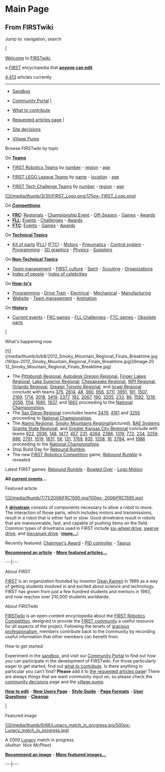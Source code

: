# Main Page

## From FIRSTwiki

Jump to: navigation, search

|

[Welcome](FIRSTwiki:New_users_page "FIRSTwiki:New users page") to [FIRSTwiki](FIRSTwiki "FIRSTwiki"),

a _[FIRST](first)_ encyclopedia that **[anyone can edit](FIRSTwiki:How_does_one_edit_a_page "FIRSTwiki:How does one
edit a page")**

[4,413](Special:Statistics "Special:Statistics") articles currently

--------------------------------------------------------------------------------

- [Sandbox](FIRSTwiki:Sandbox "FIRSTwiki:Sandbox")
- [Community Portal](FIRSTwiki:Community_Portal "FIRSTwiki:Community Portal") |

- [What to contribute](FIRSTwiki:What_to_contribute "FIRSTwiki:What to contribute")

- [Requested articles page](FIRSTwiki:Requested_articles "FIRSTwiki:Requested articles") |

- [Site decisions](FIRSTwiki:Community_decisions "FIRSTwiki:Community decisions")

- [Village Pump](FIRSTwiki:Village_pump "FIRSTwiki:Village pump")

Browse FIRSTwiki by topic

On **[Teams](Teams "Teams")**

- [FIRST Robotics Teams](FIRST_Robotics_Team "FIRST Robotics Team") by [number](Index_of_teams "Index of teams") - [region](Index_of_teams_by_region "Index of teams by region") - [age](Index_of_teams_by_age "Index of teams by age")

- [FIRST LEGO League Teams](FIRST_LEGO_League_Team "FIRST LEGO League Team") by [name](Category:FLL_teams "Category:FLL teams") - [location](FLL_Teams_by_Location "FLL Teams by Location") - [age](FLL_Teams_by_Year_Founded "FLL Teams by Year Founded")

- [FIRST Tech Challenge Teams](Team_%28FTC%29 "Team \(FTC\)") by [number](Index_of_teams_%28FTC%29 "Index of teams \(FTC\)") - [region](Index_of_teams_by_region_%28FTC%29 "Index of teams by region \(FTC\)") - [age](Index_of_teams_by_age_%28FTC%29 "Index of teams by age \(FTC\)")

[![](/media/thumb/3/30/FIRST_Logo.png/175px-
FIRST_Logo.png)](Image:FIRST_Logo.png)

On **[Competitions](Competitions "Competitions")**

- **[FRC](first-robotics-competition):** [Regionals](Index_of_Regionals "Index of Regionals") - [Championship Event](Championship_Event "Championship Event") - [Off-Season](Index_of_off-season_competitions "Index of off-season competitions") - [Games](Game_%28FRC%29 "Game \(FRC\)") - [Awards](Awards "Awards")
- **[FLL](FIRST_LEGO_League "FIRST LEGO League"):** [Events](Category:FLL_Events "Category:FLL Events") - [Challenges](FLL_Challenges "FLL Challenges") - [Awards](FLL_Awards "FLL Awards")
- **[FTC](FIRST_Tech_Challenge "FIRST Tech Challenge"):** [Events](Index_of_events_%28FTC%29 "Index of events \(FTC\)") - [Games](Game_%28FTC%29 "Game \(FTC\)") - [Awards](Awards_%28FTC%29 "Awards \(FTC\)")

On **[Technical Topics](Technical "Technical")**

- [Kit of parts](kit-of-parts) ([FLL](FLL_Robot_Set "FLL Robot Set")) ([FTC](Kit_of_parts_%28FTC%29 "Kit of parts \(FTC\)")) - [Motors](motors) - [Pneumatics](pneumatics) - [Control system](control-system) - [Programming](programming) - [3D graphics](3D_graphics "3D graphics") - [Physics](physics) - [Suppliers](Suppliers "Suppliers")

On **[Non-Technical Topics](Non-technical "Non-technical")**

- [Team management](Team_management "Team management") - [FIRST culture](FIRST_culture "FIRST culture") - [Spirit](Spirit "Spirit") - [Scouting](Scouting "Scouting") - [Organizations](Organizations "Organizations")
- [Index of people](Index_of_people "Index of people") - [Index of celebrities](Index_of_celebrities "Index of celebrities")

On **[How-to's](How-to "How-to")**

- [Programming](How-to#Programming "How-to") - [Drive Train](How-to#Drive_train "How-to") - [Electrical](How-to#Electrical "How-to") - [Mechanical](How-to#Mechanical "How-to") - [Manufacturing](How-to#Manufacturing "How-to")
- [Website](How-to#Website "How-to") - [Team management](How-to#Team_management "How-to") - [Animation](How-to#Animation "How-to")

On **[History](History_of_FIRST "History of FIRST")**

- [Current events](Current_events "Current events") - [FRC games](Game "Game") - [FLL Challenges](FLL_Challenges "FLL Challenges") - [FTC games](Game_%28FTC%29 "Game \(FTC\)") - [Obsolete parts](Obsolete_parts "Obsolete parts")

|

What's happening now

[![](/media/thumb/b/b8/2012_Smoky_Mountain_Regional_Finals_Breaktime.jpg
/160px-2012_Smoky_Mountain_Regional_Finals_Breaktime.jpg)](Image:20
12_Smoky_Mountain_Regional_Finals_Breaktime.jpg)

- The [Pittsburgh Regional](Pittsburgh_Regional "Pittsburgh Regional"), [Autodesk Oregon Regional](/index.php?title=Autodesk_Oregon_Regional&action=edit "Autodesk Oregon Regional"), [Finger Lakes Regional](Finger_Lakes_Regional "Finger Lakes Regional"), [Lake Superior Regional](Lake_Superior_Regional "Lake Superior Regional"), [Chesapeake Regional](Chesapeake_Regional "Chesapeake Regional"), [WPI Regional](/index.php?title=WPI_Regional&action=edit "WPI Regional"), [Orlando Regional](/index.php?title=Orlando_Regional&action=edit "Orlando Regional"), [Greater Toronto Regional](/index.php?title=Greater_Toronto_East_Regional&action=edit "Greater Toronto East Regional"), and [Israel Regional](Israel_Regional "Israel Regional") conclude with teams [375](375 "375"), [2614](2614 "2614"), [48](48 "48"), [360](360 "360"), [956](956 "956"), [3711](/index.php?title=3711&action=edit "3711"), [3951](/index.php?title=3951&action=edit "3951"), [191](191 "191"), [1507](1507 "1507"), [2169](2169 "2169"), [1714](1714 "1714"), [3018](/index.php?title=3018&action=edit "3018"), [3419](/index.php?title=3419&action=edit "3419"), [2377](/index.php?title=2377&action=edit "2377"), [192](192 "192"), [2067](2067 "2067"), [190](190 "190"), [3205](/index.php?title=3205&action=edit "3205"), [233](233 "233"), [86](86 "86"), [1592](1592 "1592"), [1219](1219 "1219"), [2056](2056 "2056"), [1114](1114 "1114"), [1690](1690 "1690"), [1937](/index.php?title=1937&action=edit "1937"), and [1662](/index.php?title=1662&action=edit "1662") proceeding to the [National Championships](The_Championship_Event "The Championship Event").
- The [San Diego Regional](San_Diego_Regional "San Diego Regional") concludes teams [3476](3476 "3476"), [4161](4161 "4161") and [3255](3255 "3255") proceeding to [National Championships](The_Championship_Event "The Championship Event").
- The [Alamo Regional](Alamo_Regional "Alamo Regional"), [Smoky Mountains Regional](Smoky_Mountains_Regional "Smoky Mountains Regional")(pictured), [BAE Systems Granite State Regional](BAE_Systems_Granite_State_Regional "BAE Systems Granite State Regional"), and [Greater Kansas City Regional](Greater_Kansas_City_Regional "Greater Kansas City Regional") conclude with teams [922](922 "922"), [2936](2936 "2936"), [148](148 "148"), [1477](1477 "1477"), [457](457 "457"), [231](231 "231"), [4264](4264 "4264"), [2386](2386 "2386"), [1319](1319 "1319"), [772](772 "772"), [234](234 "234"), [3259](3259 "3259"), [886](886 "886"), [2791](2791 "2791"), [1519](1519 "1519"), [1831](1831 "1831"), [58](58 "58"), [131](131 "131"), [1769](1769 "1769"), [935](935 "935"), [1208](1208 "1208"), [16](16 "16"), [3784](3784 "3784"), and [1986](1986 "1986") proceeding to the [National Championships](The_Championship_Event "The Championship Event").
- Stop Build Day for [Rebound Rumble](Rebound_Rumble "Rebound Rumble").
- The new [FIRST Robotics Competition](first-robotics-competition) game, _[Rebound Rumble](Rebound_Rumble "Rebound Rumble")_ is revealed.

Latest FIRST games: [Rebound Rumble](Rebound_Rumble "Rebound
Rumble") - [Bowled Over](Bowled_Over "Bowled Over") - [Logo Motion](Logo_Motion "Logo Motion")

**All [current events](Current_events "Current events")...**

Featured article

[![](/media/thumb/7/71/2006iFRC1595.jpg/100px-
2006iFRC1595.jpg)](Image:2006iFRC1595.jpg)

A **[drivetrain](Drivetrain "Drivetrain")** consists of components necessary to allow a robot to move. The interaction of those parts, which includes motors and transmissions, result in a robot that is either fast or slow. Good drivetrains result in robots that are maneuverable, fast, and capable of pushing items on the field. Common types of drivetrains used in FIRST include [six-wheel drive](Drivetrain#Six_Wheel_Drive "Drivetrain"), [swerve drive](Drivetrain#Swerve_Drive "Drivetrain"), and [mecanum drive](Drivetrain#Mecanum_Drive "Drivetrain"). (**[more...](Drivetrain "Drivetrain")**)

Recently featured: [Chairman's Award](Chairman%E2%80%99s_Award "Chairman’s Award") - [PID controller](PID_controller "PID
controller") - [Taurus](Taurus_%281073%29 "Taurus \(1073\)")

**[Recommend an article](FIRSTwiki:Featured_article_candidates "FIRSTwiki:Featured article candidates")** - **[More featured articles...](FIRSTwiki:Featured_articles "FIRSTwiki:Featured articles")**

---|---

About FIRST

_[FIRST](first)_ is an organization founded by inventor [Dean Kamen](dean-kamen) in 1989 as a way of getting students involved in and excited about science and technology. _FIRST_ has grown from just a few hundred students and mentors in 1992, and now reaches over 210,000 students worldwide.

About FIRSTwiki

[FIRSTwiki](FIRSTwiki "FIRSTwiki") is an open-content encyclopedia about the [FIRST Robotics Competition](first-robotics-competition), designed to provide the [FIRST community](first-community) a useful resource for all aspects of the project. Following the tenets of [gracious professionalism](Gracious_professionalism "Gracious
professionalism"), members contribute back to the community by recording useful information that other members can benefit from.

How to get started

Experiment in the [sandbox](FIRSTwiki:Sandbox "FIRSTwiki:Sandbox"), and visit our [Community Portal](FIRSTwiki:Community_Portal "FIRSTwiki:Community Portal") to find out how _you_ can participate in the development of FIRSTwiki. For those particularly eager to get started, find out [what to contribute](FIRSTwiki:What_to_contribute "FIRSTwiki:What to contribute"). Is there anything in particular you can't find? **Please** add it to [the requested articles page](FIRSTwiki:Requested_articles "FIRSTwiki:Requested articles")! There are always things that we want community input on, so please check the [community decisions](FIRSTwiki:Community_decisions "FIRSTwiki:Community decisions") page and the [village pump](FIRSTwiki:Village_pump "FIRSTwiki:Village pump").

**[How to edit](FIRSTwiki:How_does_one_edit_a_page "FIRSTwiki:How does one edit a page")** - **[New Users Page](FIRSTwiki:New_users_page "FIRSTwiki:New users page")** - **[Style Guide](FIRSTwiki:Style_guide "FIRSTwiki:Style guide")** - **[Page Formats](FIRSTwiki:Page_formats "FIRSTwiki:Page formats")** - **[User Questions](FIRSTwiki:User_Questions "FIRSTwiki:User Questions")** - **[Cleanup](FIRSTwiki:Cleanup "FIRSTwiki:Cleanup")**

|

Featured image

[![](/media/thumb/6/66/Lunacy_match_in_progress.jpg/500px-
Lunacy_match_in_progress.jpg)](Image:Lunacy_match_in_progress.jpg)

A 2009 [Lunacy](Lunacy "Lunacy") match in progress.<br>
(_Author: Nick McPhee_)

**[Recommend an image](FIRSTwiki:Featured_image_candidates "FIRSTwiki:Featured image candidates")** - **[More featured images...](FIRSTwiki:Featured_images "FIRSTwiki:Featured images")**

---|---
